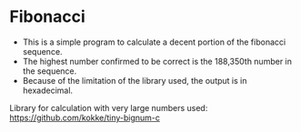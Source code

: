 # Fibonacci
* This is a simple program to calculate a decent portion of the fibonacci sequence.
* The highest number confirmed to be correct is the 188,350th number in the sequence.
* Because of the limitation of the library used, the output is in hexadecimal.

Library for calculation with very large numbers used: https://github.com/kokke/tiny-bignum-c
